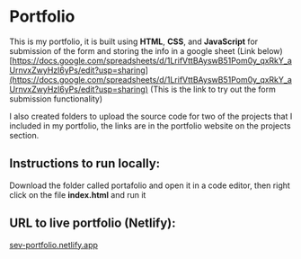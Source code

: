 # Portfolio
This is my portfolio, it is built using **HTML**, **CSS**, and **JavaScript** for submission of the form and storing the info in a google sheet (Link below)
[https://docs.google.com/spreadsheets/d/1LrifVttBAyswB51Pom0y_qxRkY_aUrnvxZwyHzl6yPs/edit?usp=sharing](https://docs.google.com/spreadsheets/d/1LrifVttBAyswB51Pom0y_qxRkY_aUrnvxZwyHzl6yPs/edit?usp=sharing) (This is the link to try out the form submission functionality)

I also created folders to upload the source code for two of the projects that I included in my portfolio, the links are in the portfolio website on the projects section.

## Instructions to run locally:
Download the folder called portafolio and open it in a code editor, then right click on the file **index.html** and run it

## URL to live portfolio (Netlify):

[sev-portfolio.netlify.app](sev-portfolio.netlify.app)
